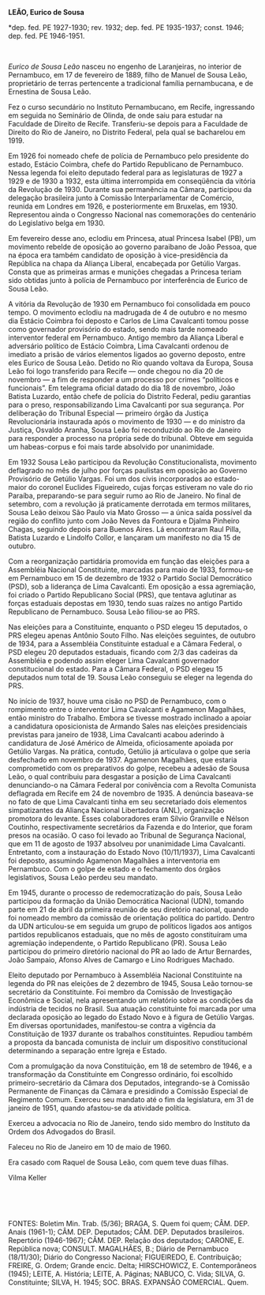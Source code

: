 **LEÃO, Eurico de Sousa**

\*dep. fed. PE 1927-1930; rev. 1932; dep. fed. PE 1935-1937; const.
1946; dep. fed. PE 1946-1951.

 

*Eurico de Sousa Leão* nasceu no engenho de Laranjeiras, no interior de
Pernambuco, em 17 de fevereiro de 1889, filho de Manuel de Sousa Leão,
proprietário de terras pertencente a tradicional família pernambucana, e
de Ernestina de Sousa Leão.

Fez o curso secundário no Instituto Pernambucano, em Recife, ingressando
em seguida no Seminário de Olinda, de onde saiu para estudar na
Faculdade de Direito de Recife. Transferiu-se depois para a Faculdade de
Direito do Rio de Janeiro, no Distrito Federal, pela qual se bacharelou
em 1919.

Em 1926 foi nomeado chefe de polícia de Pernambuco pelo presidente do
estado, Estácio Coimbra, chefe do Partido Republicano de Pernambuco.
Nessa legenda foi eleito deputado federal para as legislaturas de 1927 a
1929 e de 1930 a 1932, esta última interrompida em conseqüência da
vitória da Revolução de 1930. Durante sua permanência na Câmara,
participou da delegação brasileira junto à Comissão Interparlamentar de
Comércio, reunida em Londres em 1926, e posteriormente em Bruxelas, em
1930. Representou ainda o Congresso Nacional nas comemorações do
centenário do Legislativo belga em 1930.

Em fevereiro desse ano, eclodiu em Princesa, atual Princesa Isabel (PB),
um movimento rebelde de oposição ao governo paraibano de João Pessoa,
que na época era também candidato de oposição à vice-presidência da
República na chapa da Aliança Liberal, encabeçada por Getúlio Vargas.
Consta que as primeiras armas e munições chegadas a Princesa teriam sido
obtidas junto à polícia de Pernambuco por interferência de Eurico de
Sousa Leão.

A vitória da Revolução de 1930 em Pernambuco foi consolidada em pouco
tempo. O movimento eclodiu na madrugada de 4 de outubro e no mesmo dia
Estácio Coimbra foi deposto e Carlos de Lima Cavalcanti tomou posse como
governador provisório do estado, sendo mais tarde nomeado interventor
federal em Pernambuco. Antigo membro da Aliança Liberal e adversário
político de Estácio Coimbra, Lima Cavalcanti ordenou de imediato a
prisão de vários elementos ligados ao governo deposto, entre eles Eurico
de Sousa Leão. Detido no Rio quando voltava da Europa, Sousa Leão foi
logo transferido para Recife — onde chegou no dia 20 de novembro — a fim
de responder a um processo por crimes “políticos e funcionais”. Em
telegrama oficial datado do dia 18 de novembro, João Batista Luzardo,
então chefe de polícia do Distrito Federal, pediu garantias para o
preso, responsabilizando Lima Cavalcanti por sua segurança. Por
deliberação do Tribunal Especial — primeiro órgão da Justiça
Revolucionária instaurada após o movimento de 1930 — e do ministro da
Justiça, Osvaldo Aranha, Sousa Leão foi reconduzido ao Rio de Janeiro
para responder a processo na própria sede do tribunal. Obteve em seguida
um habeas-corpus e foi mais tarde absolvido por unanimidade.

Em 1932 Sousa Leão participou da Revolução Constitucionalista, movimento
deflagrado no mês de julho por forças paulistas em oposição ao Governo
Provisório de Getúlio Vargas. Foi um dos civis incorporados ao
estado-maior do coronel Euclides Figueiredo, cujas forças estiveram no
vale do rio Paraíba, preparando-se para seguir rumo ao Rio de Janeiro.
No final de setembro, com a revolução já praticamente derrotada em
termos militares, Sousa Leão deixou São Paulo via Mato Grosso — a única
saída possível da região do conflito junto com João Neves da Fontoura e
Djalma Pinheiro Chagas, seguindo depois para Buenos Aires. Lá
encontraram Raul Pilla, Batista Luzardo e Lindolfo Collor, e lançaram um
manifesto no dia 15 de outubro.

Com a reorganização partidária promovida em função das eleições para a
Assembléia Nacional Constituinte, marcadas para maio de 1933, formou-se
em Pernambuco em 15 de dezembro de 1932 o Partido Social Democrático
(PSD), sob a liderança de Lima Cavalcanti. Em oposição a essa
agremiação, foi criado o Partido Republicano Social (PRS), que tentava
aglutinar as forças estaduais depostas em 1930, tendo suas raízes no
antigo Partido Republicano de Pernambuco. Sousa Leão filiou-se ao PRS.

Nas eleições para a Constituinte, enquanto o PSD elegeu 15 deputados, o
PRS elegeu apenas Antônio Souto Filho. Nas eleições seguintes, de
outubro de 1934, para a Assembléia Constituinte estadual e a Câmara
Federal, o PSD elegeu 20 deputados estaduais, ficando com 2/3 das
cadeiras da Assembléia e podendo assim eleger Lima Cavalcanti governador
constitucional do estado. Para a Câmara Federal, o PSD elegeu 15
deputados num total de 19. Sousa Leão conseguiu se eleger na legenda do
PRS.

No início de 1937, houve uma cisão no PSD de Pernambuco, com o
rompimento entre o interventor Lima Cavalcanti e Agamenon Magalhães,
então ministro do Trabalho. Embora se tivesse mostrado inclinado a
apoiar a candidatura oposicionista de Armando Sales nas eleições
presidenciais previstas para janeiro de 1938, Lima Cavalcanti acabou
aderindo à candidatura de José Américo de Almeida, oficiosamente apoiada
por Getúlio Vargas. Na prática, contudo, Getúlio já articulava o golpe
que seria desfechado em novembro de 1937. Agamenon Magalhães, que
estaria comprometido com os preparativos do golpe, recebeu a adesão de
Sousa Leão, o qual contribuiu para desgastar a posição de Lima
Cavalcanti denunciando-o na Câmara Federal por conivência com a Revolta
Comunista deflagrada em Recife em 24 de novembro de 1935. A denúncia
baseava-se no fato de que Lima Cavalcanti tinha em seu secretariado dois
elementos simpatizantes da Aliança Nacional Libertadora (ANL),
organização promotora do levante. Esses colaboradores eram Sílvio
Granville e Nélson Coutinho, respectivamente secretários da Fazenda e do
Interior, que foram presos na ocasião. O caso foi levado ao Tribunal de
Segurança Nacional, que em 11 de agosto de 1937 absolveu por unanimidade
Lima Cavalcanti. Entretanto, com a instauração do Estado Novo
(10/11/1937), Lima Cavalcanti foi deposto, assumindo Agamenon Magalhães
a interventoria em Pernambuco. Com o golpe de estado e o fechamento dos
órgãos legislativos, Sousa Leão perdeu seu mandato.

Em 1945, durante o processo de redemocratização do país, Sousa Leão
participou da formação da União Democrática Nacional (UDN), tomando
parte em 21 de abril da primeira reunião de seu diretório nacional,
quando foi nomeado membro da comissão de orientação política do partido.
Dentro da UDN articulou-se em seguida um grupo de políticos ligados aos
antigos partidos republicanos estaduais, que no mês de agosto
constituíram uma agremiação independente, o Partido Republicano (PR).
Sousa Leão participou do primeiro diretório nacional do PR ao lado de
Artur Bernardes, João Sampaio, Afonso Alves de Camargo e Lino Rodrigues
Machado.

Eleito deputado por Pernambuco à Assembléia Nacional Constituinte na
legenda do PR nas eleições de 2 dezembro de 1945, Sousa Leão tornou-se
secretário da Constituinte. Foi membro da Comissão de Investigação
Econômica e Social, nela apresentando um relatório sobre as condições da
indústria de tecidos no Brasil. Sua atuação constituinte foi marcada por
uma declarada oposição ao legado do Estado Novo e à figura de Getúlio
Vargas. Em diversas oportunidades, manifestou-se contra a vigência da
Constituição de 1937 durante os trabalhos constituintes. Repudiou também
a proposta da bancada comunista de incluir um dispositivo constitucional
determinando a separação entre Igreja e Estado.

Com a promulgação da nova Constituição, em 18 de setembro de 1946, e a
transformação da Constituinte em Congresso ordinário, foi escolhido
primeiro-secretário da Câmara dos Deputados, integrando-se à Comissão
Permanente de Finanças da Câmara e presidindo a Comissão Especial de
Regimento Comum. Exerceu seu mandato até o fim da legislatura, em 31 de
janeiro de 1951, quando afastou-se da atividade política.

Exerceu a advocacia no Rio de Janeiro, tendo sido membro do Instituto da
Ordem dos Advogados do Brasil.

Faleceu no Rio de Janeiro em 10 de maio de 1960.

Era casado com Raquel de Sousa Leão, com quem teve duas filhas.

Vilma Keller

 

 

FONTES: Boletim Min. Trab. (5/36); BRAGA, S. Quem foi quem; CÂM. DEP.
Anais (1961-1); CÂM. DEP. Deputados; CÂM. DEP. Deputados brasileiros.
Repertório (1946-1967); CÂM. DEP. Relação dos deputados; CARONE, E.
República nova; CONSULT. MAGALHÃES, B.; Diário de Pernambuco (18/11/30);
Diário do Congresso Nacional; FIGUEIREDO, E. Contribuição; FREIRE, G.
Ordem; Grande encic. Delta; HIRSCHOWICZ, E. Contemporâneos (1945);
LEITE, A. História; LEITE, A. Páginas; NABUCO, C. Vida; SILVA, G.
Constituinte; SILVA, H. 1945; SOC. BRAS. EXPANSÃO COMERCIAL. Quem.

 
